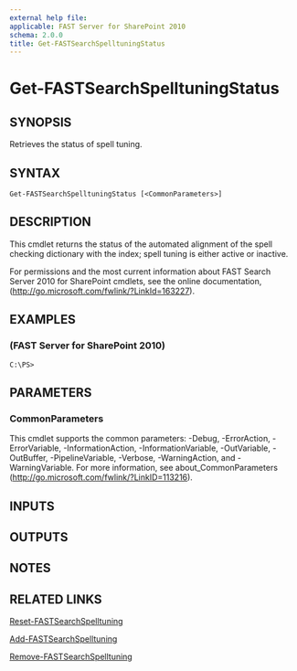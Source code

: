 ```yaml
---
external help file: 
applicable: FAST Server for SharePoint 2010
schema: 2.0.0
title: Get-FASTSearchSpelltuningStatus
---
```


# Get-FASTSearchSpelltuningStatus

## SYNOPSIS
Retrieves the status of spell tuning.

## SYNTAX

```
Get-FASTSearchSpelltuningStatus [<CommonParameters>]
```

## DESCRIPTION
This cmdlet returns the status of the automated alignment of the spell checking dictionary with the index; spell tuning is either active or inactive.

For permissions and the most current information about FAST Search Server 2010 for SharePoint cmdlets, see the online documentation, (http://go.microsoft.com/fwlink/?LinkId=163227).

## EXAMPLES

###   (FAST Server for SharePoint 2010)
```
C:\PS>
```

## PARAMETERS

### CommonParameters
This cmdlet supports the common parameters: -Debug, -ErrorAction, -ErrorVariable, -InformationAction, -InformationVariable, -OutVariable, -OutBuffer, -PipelineVariable, -Verbose, -WarningAction, and -WarningVariable. For more information, see about_CommonParameters (http://go.microsoft.com/fwlink/?LinkID=113216).

## INPUTS

## OUTPUTS

## NOTES

## RELATED LINKS

[Reset-FASTSearchSpelltuning]()

[Add-FASTSearchSpelltuning]()

[Remove-FASTSearchSpelltuning]()


